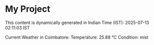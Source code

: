 # My Project

This content is dynamically generated in Indian Time (IST): 2025-07-13 02:11:03 IST


Current Weather in Coimbatore:
Temperature: 25.88 °C
Condition: mist

